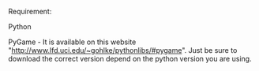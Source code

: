 Requirement:

Python

PyGame - It is available on this website "http://www.lfd.uci.edu/~gohlke/pythonlibs/#pygame". Just be sure to download the correct version depend on the python version you are using.
